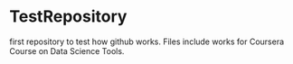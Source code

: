 # TestRepository
first repository to test how github works. Files include works for Coursera Course on Data Science Tools.

